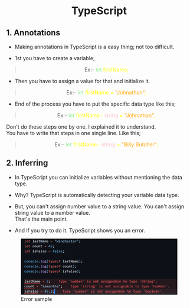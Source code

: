 # <center>TypeScript</center>

## 1. Annotations

- Making annotations in TypeScript is a easy thing; not too difficult.

- 1st you have to create a variable;

>  <center> Ex:- <font color="yellow"> <font color=lightGreen>let</font> firstName;</font> </center>

- Then you have to assign a value for that and initialize it.

> <center> Ex:- <font color="yellow"> <font color=lightGreen>let</font> firstName = <font color="orange">"Johnathan"</font>;</font> </center>

- End of the process you have to put the specific data type like this;

> <center> Ex:- <font color="yellow"> <font color=lightGreen>let </font>
> firstName : <font color="pink">string</font> =<font color="orange"> "Johnathan"</font>;</font> </center>

Don't do these steps one by one. I explained it to understand.  
 You have to write that steps in one single line. Like this;

> <center> 
> Ex:- <font color="yellow"> 
>  <font color=lightGreen>let</font> firstName : <font color="pink">string</font> = <font color="orange">"Billy Butcher"</font>;</font> </center>

## 2. Inferring

- In TypeScript you can initialize variables without mentioning the data type.

- Why? TypeScript is automatically detecting your variable data type.

- But, you can't assign number value to a string value. You can't assign string value to a number value.  
  That's the main point.

- And if you try to do it. TypeScript shows you an error.

<figure>
    <img src="assets/img/2. TypeInferring .png"
         alt="Inferring Errors">
    <figcaption>Error sample</figcaption>
</figure>
